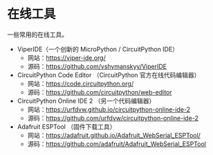 # 在线工具

一些常用的在线工具。

-  ViperIDE（一个创新的 MicroPython / CircuitPython IDE）
	- 网站：https://viper-ide.org/ 
	- 源码：https://github.com/vshymanskyy/ViperIDE 
- CircuitPython Code Editor （CircuitPython 官方在线代码编辑器）
	- 网站：https://code.circuitpython.org/ 
	- 源码：https://github.com/circuitpython/web-editor 
- CircuitPython Online IDE 2 （另一个代码编辑器）
	- 网站：https://urfdvw.github.io/circuitpython-online-ide-2 
	- 源码：https://github.com/urfdvw/circuitpython-online-ide-2 
- Adafruit ESPTool （固件下载工具）
	- 网站：https://adafruit.github.io/Adafruit_WebSerial_ESPTool/ 
	- 源码：https://github.com/adafruit/Adafruit_WebSerial_ESPTool

